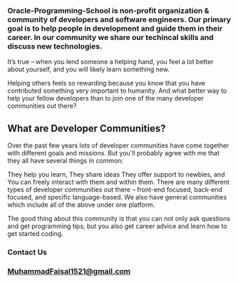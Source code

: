 ### Oracle-Programming-School is non-profit organization & community of developers and software engineers. Our primary goal is to help people in development and guide them in their career. In our community we share our techincal skills and discuss new technologies.

It’s true – when you lend someone a helping hand, you feel a lot better about yourself, and you will likely learn something new.

Helping others feels so rewarding because you know that you have contributed something very important to humanity. And what better way to help your fellow developers than to join one of the many developer communities out there?

## What are Developer Communities?
Over the past few years lots of developer communities have come together with different goals and missions. But you'll probably agree with me that they all have several things in common:

They help you learn,
They share ideas
They offer support to newbies, and
You can freely interact with them and within them.
There are many different types of developer communities out there – front-end focused, back-end focused, and specific language-based. We also have general communities which include all of the above under one platform.

The good thing about this community is that you can not only ask questions and get programming tips, but you also get career advice and learn how to get started coding.

### Contact Us
### MuhammadFaisal1521@gmail.com

